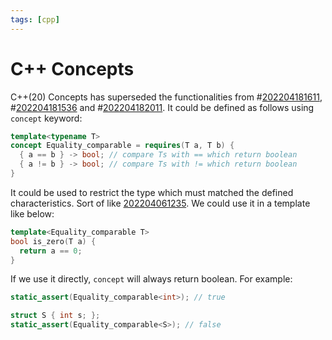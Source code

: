 ```yaml
---
tags: [cpp]
---
```


# C++ Concepts

C++(20) Concepts has superseded the functionalities from #[202204181611](202204181611.md),
#[202204181536](202204181536.md) and #[202204182011](202204182011.md). It could be defined as follows using
`concept` keyword:

```cpp
template<typename T>
concept Equality_comparable = requires(T a, T b) {
  { a == b } -> bool; // compare Ts with == which return boolean
  { a != b } -> bool; // compare Ts with != which return boolean
}
```

It could be used to restrict the type which must matched the defined
characteristics. Sort of like [202204061235](202204061235.md). We could use it in a template
like below:

```cpp
template<Equality_comparable T>
bool is_zero(T a) {
  return a == 0;
}
```

If we use it directly, `concept` will always return boolean. For example:

```cpp
static_assert(Equality_comparable<int>); // true

struct S { int s; };
static_assert(Equality_comparable<S>); // false
```
